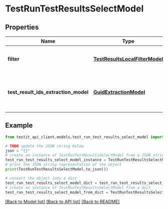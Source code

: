 # TestRunTestResultsSelectModel


## Properties

Name | Type | Description | Notes
------------ | ------------- | ------------- | -------------
**filter** | [**TestResultsLocalFilterModel**](TestResultsLocalFilterModel.md) | Collection of filters to apply to search | [optional] 
**test_result_ids_extraction_model** | [**GuidExtractionModel**](GuidExtractionModel.md) | Rules to include and exclude certain entities in result | [optional] 

## Example

```python
from testit_api_client.models.test_run_test_results_select_model import TestRunTestResultsSelectModel

# TODO update the JSON string below
json = "{}"
# create an instance of TestRunTestResultsSelectModel from a JSON string
test_run_test_results_select_model_instance = TestRunTestResultsSelectModel.from_json(json)
# print the JSON string representation of the object
print(TestRunTestResultsSelectModel.to_json())

# convert the object into a dict
test_run_test_results_select_model_dict = test_run_test_results_select_model_instance.to_dict()
# create an instance of TestRunTestResultsSelectModel from a dict
test_run_test_results_select_model_from_dict = TestRunTestResultsSelectModel.from_dict(test_run_test_results_select_model_dict)
```
[[Back to Model list]](../README.md#documentation-for-models) [[Back to API list]](../README.md#documentation-for-api-endpoints) [[Back to README]](../README.md)


